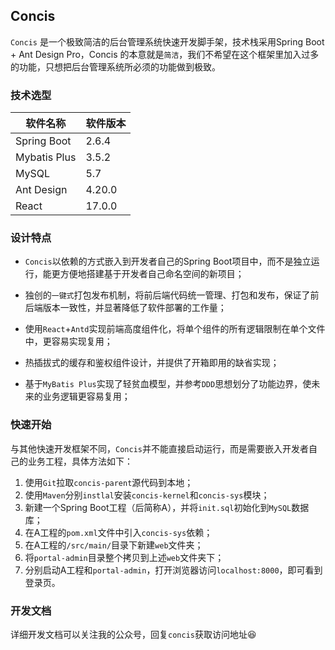## Concis 

`Concis` 是一个极致简洁的后台管理系统快速开发脚手架，技术栈采用Spring Boot + Ant Design Pro，Concis 的本意就是`简洁`，我们不希望在这个框架里加入过多的功能，只想把后台管理系统所必须的功能做到极致。

###  技术选型

| 软件名称     | 软件版本 |
| ------------ | -------- |
| Spring Boot  | 2.6.4    |
| Mybatis Plus | 3.5.2    |
| MySQL        | 5.7      |
| Ant Design   | 4.20.0   |
| React        | 17.0.0   |

### 设计特点

- `Concis`以依赖的方式嵌入到开发者自己的Spring Boot项目中，而不是独立运行，能更方便地搭建基于开发者自己命名空间的新项目；

- 独创的`一键式`打包发布机制，将前后端代码统一管理、打包和发布，保证了前后端版本一致性，并显著降低了软件部署的工作量；

- 使用`React`+`Antd`实现前端高度组件化，将单个组件的所有逻辑限制在单个文件中，更容易实现复用；

- 热插拔式的缓存和鉴权组件设计，并提供了开箱即用的缺省实现；

- 基于`MyBatis Plus`实现了轻贫血模型，并参考`DDD`思想划分了功能边界，使未来的业务逻辑更容易复用；

  

### 快速开始

与其他快速开发框架不同，`Concis`并不能直接启动运行，而是需要嵌入开发者自己的业务工程，具体方法如下：

1. 使用`Git`拉取`concis-parent`源代码到本地；
2. 使用`Maven`分别`instlal`安装`concis-kernel`和`concis-sys`模块；
3. 新建一个Spring Boot工程（后简称A），并将`init.sql`初始化到`MySQL`数据库；
4. 在A工程的`pom.xml`文件中引入`concis-sys`依赖；
5. 在A工程的`/src/main/`目录下新建`web`文件夹；
6. 将`portal-admin`目录整个拷贝到上述`web`文件夹下；
7. 分别启动A工程和`portal-admin`，打开浏览器访问`localhost:8000`，即可看到登录页。



### 开发文档

详细开发文档可以关注我的公众号，回复`concis`获取访问地址:laughing:

